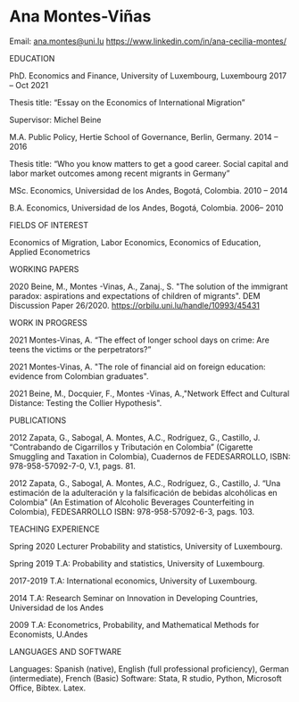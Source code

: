 # Ana Montes-Viñas
Email: ana.montes@uni.lu
https://www.linkedin.com/in/ana-cecilia-montes/

EDUCATION

PhD. Economics and Finance, University of Luxembourg, Luxembourg 2017 – Oct 2021	

Thesis title: “Essay on the Economics of International Migration”

Supervisor: Michel Beine

M.A. Public Policy, Hertie School of Governance, Berlin, Germany. 2014 – 2016	

Thesis title: “Who you know matters to get a good career. Social capital and labor market outcomes among recent migrants in Germany”

MSc. Economics, Universidad de los Andes, Bogotá, Colombia. 2010 – 2014

B.A. Economics, Universidad de los Andes, Bogotá, Colombia. 2006– 2010

FIELDS OF INTEREST

Economics of Migration, Labor Economics, Economics of Education, Applied Econometrics

WORKING PAPERS

2020 	Beine, M., Montes -Vinas, A., Zanaj., S.  "The solution of the immigrant paradox: aspirations and expectations of children of migrants". DEM Discussion Paper 26/2020. https://orbilu.uni.lu/handle/10993/45431 

WORK IN PROGRESS

2021	Montes-Vinas, A.   “The effect of longer school days on crime: Are teens the victims or the perpetrators?”

2021 	Montes-Vinas, A.  "The role of financial aid on foreign education: evidence from Colombian graduates".

2021 	Beine, M., Docquier, F., Montes -Vinas, A.,"Network Effect and Cultural Distance: Testing the Collier Hypothesis".


PUBLICATIONS

2012 	Zapata, G., Sabogal, A. Montes, A.C., Rodríguez, G., Castillo, J. “Contrabando de Cigarrillos y Tributación en Colombia” (Cigarette Smuggling and Taxation in Colombia), Cuadernos de FEDESARROLLO,  ISBN: 978-958-57092-7-0, V.1, pags. 81. 

2012 	Zapata, G., Sabogal, A. Montes, A.C., Rodríguez, G., Castillo, J. “Una estimación de la adulteración y la falsificación de bebidas alcohólicas en Colombia” (An Estimation of Alcoholic Beverages Counterfeiting in Colombia), FEDESARROLLO ISBN: 978-958-57092-6-3, pags. 103.

TEACHING EXPERIENCE

Spring 2020                Lecturer Probability and statistics, University of Luxembourg.

Spring 2019                T.A: Probability and statistics, University of Luxembourg.

2017-2019                  T.A: International economics, University of Luxembourg.

2014  			T.A: Research Seminar on Innovation in Developing Countries, Universidad de los Andes

2009   			T.A: Econometrics, Probability, and Mathematical Methods for Economists, U.Andes

LANGUAGES AND SOFTWARE

Languages: Spanish (native), English (full professional proficiency), German (intermediate), French (Basic) 
Software: Stata, R studio, Python, Microsoft Office, Bibtex. Latex.

